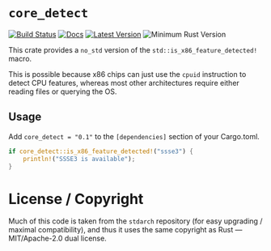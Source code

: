 # `core_detect`

[![Build Status](https://github.com/thomcc/core_detect/workflows/CI/badge.svg)](https://github.com/thomcc/core_detect/actions)
[![Docs](https://docs.rs/core_detect/badge.svg)](https://docs.rs/core_detect)
[![Latest Version](https://img.shields.io/crates/v/core_detect.svg)](https://crates.io/crates/core_detect)
![Minimum Rust Version](https://img.shields.io/badge/MSRV%201.32-blue.svg)

This crate provides a `no_std` version of the `std::is_x86_feature_detected!` macro.

This is possible because x86 chips can just use the `cpuid` instruction to detect CPU features, whereas most other architectures require either reading files or querying the OS.

## Usage

Add `core_detect = "0.1"` to the `[dependencies]` section of your Cargo.toml.

```rust
if core_detect::is_x86_feature_detected!("ssse3") {
    println!("SSSE3 is available");
}
```

# License / Copyright

Much of this code is taken from the `stdarch` repository (for easy upgrading / maximal compatibility), and thus it uses the same copyright as Rust — MIT/Apache-2.0 dual license.
